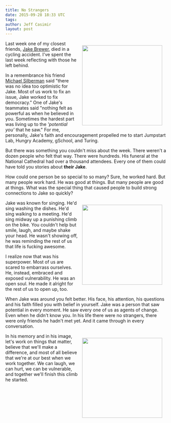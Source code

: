 ```yaml
---
title: No Strangers
date: 2015-09-28 18:33 UTC
tags:
author: Jeff Casimir
layout: post
---
```


<img src='/images/article_images/jake_brewer_3.jpg' style="width:250px; float:right; margin: 1em;"/>

Last week one of my closest friends, [Jake Brewer](http://nation.foxnews.com/2015/09/26/mary-katharine-ham-memorializes-her-husband-jake-brewer), died in a cycling accident. I've spent
the last week reflecting with those he left behind.

In a remembrance his friend [Michael Silberman](https://twitter.com/silbatron) said "there was no idea too optimistic for Jake. Most of us work to fix an issue, Jake worked to fix democracy." One of Jake's teammates said "nothing felt as powerful as when he believed in you. Sometimes the hardest part was living up to the *'potential you'* that he saw." For me, personally, Jake's faith and encouragement propelled me to start Jumpstart Lab, Hungry Academy, gSchool, and Turing.

But there was something you couldn't miss about the week. There weren't a dozen
people who felt that way. There were hundreds. His funeral at the National
Cathedral had over a thousand attendees. Every one of them could have told you
stories about **their Jake**.

How could one person be so special to so many? Sure, he worked hard. But many people work hard. He was good at things. But many people are good at things.
What was the special thing that caused people to build strong connections to Jake
so quickly?

<img src='/images/article_images/jake_brewer_2.jpg' style="width:250px; float:right; margin: 1em;"/>

Jake was known for singing. He'd sing washing the dishes. He'd sing walking to a
meeting. He'd sing midway up a punishing climb on the bike. You couldn't help but
smile, laugh, and maybe shake your head. He wasn't showing off, he was reminding the rest of us that life is fucking awesome.

I realize now that was his superpower. Most of us are scared to embarrass ourselves. He, instead, embraced and exposed vulnerability. He was an open soul. He made it alright for the rest of us to open up, too.

When Jake was around you felt better. His face, his attention, his
questions and his faith filled you with belief in yourself. Jake was a person that
saw potential in every moment. He saw every one of us as agents of change. Even
when he didn't know you. In his life there were no strangers, there were only friends he hadn't met yet. And it came through in every conversation.

<img src='/images/article_images/jake_brewer_1.jpg' style="width:250px; float:right; margin: 1em;"/>

In his memory and in his image, let's work on things that matter, believe that
we'll make a difference, and most of all believe that we're at our best when we
work together. We can laugh, we can hurt, we can be vulnerable, and together we'll
finish this climb he started.
